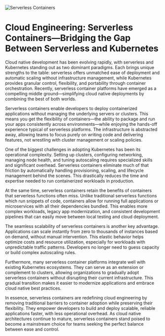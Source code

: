 ![Serverless Containers](https://images.unsplash.com/photo-1508780709619-79562169bc64?ixlib=rb-4.0.3&auto=format&fit=crop&w=1950&q=80)

# Cloud Engineering: Serverless Containers—Bridging the Gap Between Serverless and Kubernetes

Cloud native development has been evolving rapidly, with serverless and Kubernetes standing out as two dominant paradigms. Each brings unique strengths to the table: serverless offers unmatched ease of deployment and automatic scaling without infrastructure management, while Kubernetes provides granular control, flexibility, and portability through container orchestration. Recently, serverless container platforms have emerged as a compelling middle ground—simplifying cloud native deployments by combining the best of both worlds.

Serverless containers enable developers to deploy containerized applications without managing the underlying servers or clusters. This means you get the flexibility of containers—the ability to package and run your apps consistently across environments—while enjoying the hands-off experience typical of serverless platforms. The infrastructure is abstracted away, allowing teams to focus purely on writing code and delivering features, not wrestling with cluster management or scaling policies.

One of the biggest challenges in adopting Kubernetes has been its operational complexity. Setting up clusters, configuring networking, managing node health, and tuning autoscaling requires specialized skills and significant overhead. Serverless containers eliminate much of that friction by automatically handling provisioning, scaling, and lifecycle management behind the scenes. This drastically reduces the time and expertise needed to run containerized workloads in production.

At the same time, serverless containers retain the benefits of containers that serverless functions often miss. Unlike traditional serverless functions which run snippets of code, containers allow for running full applications or microservices with all their dependencies bundled. This enables more complex workloads, legacy app modernization, and consistent development pipelines that can easily move between local testing and cloud deployment.

The seamless scalability of serverless containers is another key advantage. Applications can scale instantly from zero to thousands of instances based on demand, without manual intervention. This elastic behavior helps optimize costs and resource utilization, especially for workloads with unpredictable traffic patterns. Developers no longer need to guess capacity or build complex autoscaling rules.

Furthermore, many serverless container platforms integrate well with existing Kubernetes ecosystems. They can serve as an extension or complement to clusters, allowing organizations to gradually adopt serverless containers without disrupting their current infrastructure. This gradual transition makes it easier to modernize applications and embrace cloud native best practices.

In essence, serverless containers are redefining cloud engineering by removing traditional barriers to container adoption while preserving their flexibility. They empower developers to build and deploy scalable, reliable applications faster, with less operational overhead. As cloud native architectures continue to mature, serverless containers stand poised to become a mainstream choice for teams seeking the perfect balance between ease and control.
